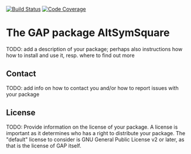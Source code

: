 [![Build Status](https://github.com/wucas/AltSymSquare/workflows/CI/badge.svg?branch=master)](https://github.com/wucas/AltSymSquare/actions?query=workflow%3ACI+branch%3Amaster)
[![Code Coverage](https://codecov.io/gh/wucas/AltSymSquare/branch/master/graphs/badge.svg)](https://codecov.io/gh/wucas/AltSymSquare/branch/master)

# The GAP package AltSymSquare

TODO: add a description of your package; perhaps also instructions how how to
install and use it, resp. where to find out more


## Contact

TODO: add info on how to contact you and/or how to report issues with your
package

## License

TODO: Provide information on the license of your package. A license is
important as it determines who has a right to distribute your package. The
"default" license to consider is GNU General Public License v2 or later, as
that is the license of GAP itself.
